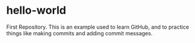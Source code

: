 # hello-world
First Repository.
This is an example used to learn GitHub, and to practice things like making commits and adding commit messages.
